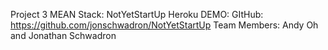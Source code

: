 Project 3 MEAN Stack: NotYetStartUp
Heroku DEMO:
GItHub: https://github.com/jonschwadron/NotYetStartUp
Team Members: Andy Oh and Jonathan Schwadron
